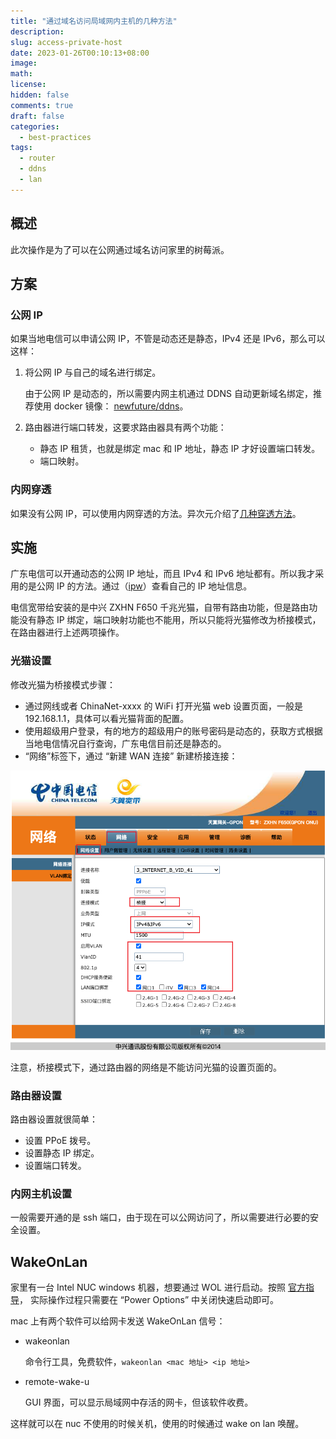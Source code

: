 ```yaml
---
title: "通过域名访问局域网内主机的几种方法"
description:
slug: access-private-host
date: 2023-01-26T00:10:13+08:00
image:
math:
license:
hidden: false
comments: true
draft: false
categories:
  - best-practices
tags:
  - router
  - ddns
  - lan
---
```


## 概述

此次操作是为了可以在公网通过域名访问家里的树莓派。

## 方案

### 公网 IP

如果当地电信可以申请公网 IP，不管是动态还是静态，IPv4 还是 IPv6，那么可以这样：

1. 将公网 IP 与自己的域名进行绑定。

   由于公网 IP 是动态的，所以需要内网主机通过 DDNS 自动更新域名绑定，推荐使用 docker 镜像： [newfuture/ddns](https://hub.docker.com/r/newfuture/ddns)。

2. 路由器进行端口转发，这要求路由器具有两个功能：

   - 静态 IP 租赁，也就是绑定 mac 和 IP 地址，静态 IP 才好设置端口转发。
   - 端口映射。

### 内网穿透

如果没有公网 IP，可以使用内网穿透的方法。异次元介绍了[几种穿透方法](https://www.iplaysoft.com/tag/%E7%A9%BF%E9%80%8F)。

## 实施

广东电信可以开通动态的公网 IP 地址，而且 IPv4 和 IPv6 地址都有。所以我才采用的是公网 IP 的方法。通过（[ipw](https://ipw.cn/)）查看自己的 IP 地址信息。

电信宽带给安装的是中兴 ZXHN F650 千兆光猫，自带有路由功能，但是路由功能没有静态 IP 绑定，端口映射功能也不能用，所以只能将光猫修改为桥接模式，在路由器进行上述两项操作。

### 光猫设置

修改光猫为桥接模式步骤：

- 通过网线或者 ChinaNet-xxxx 的 WiFi 打开光猫 web 设置页面，一般是 192.168.1.1，具体可以看光猫背面的配置。
- 使用超级用户登录，有的地方的超级用户的账号密码是动态的，获取方式根据当地电信情况自行查询，广东电信目前还是静态的。
- “网络”标签下，通过 “新建 WAN 连接” 新建桥接连接：

![桥接配置](bridge-config.png)

注意，桥接模式下，通过路由器的网络是不能访问光猫的设置页面的。

### 路由器设置

路由器设置就很简单：

- 设置 PPoE 拨号。
- 设置静态 IP 绑定。
- 设置端口转发。

### 内网主机设置

一般需要开通的是 ssh 端口，由于现在可以公网访问了，所以需要进行必要的安全设置。

## WakeOnLan

家里有一台 Intel NUC windows 机器，想要通过 WOL 进行启动。按照 [官方指导](https://www.intel.com/content/www/us/en/support/articles/000027615/intel-nuc.html)， 实际操作过程只需要在 “Power Options” 中关闭快速启动即可。

mac 上有两个软件可以给网卡发送 WakeOnLan 信号：

- wakeonlan

  命令行工具，免费软件，`wakeonlan <mac 地址> <ip 地址>`

- remote-wake-u

  GUI 界面，可以显示局域网中存活的网卡，但该软件收费。

这样就可以在 nuc 不使用的时候关机，使用的时候通过 wake on lan 唤醒。
